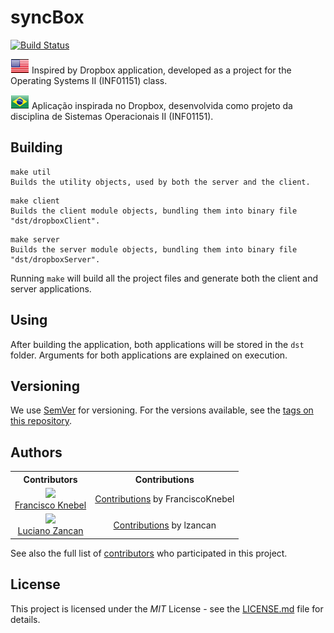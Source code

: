 # syncBox

[![Build Status](https://travis-ci.com/FranciscoKnebel/syncBox.svg?token=XTCGVcTeCasm1L7c4fss&branch=master)](https://travis-ci.com/FranciscoKnebel/syncBox)

[![US](assets/flags/eua.gif)]()
Inspired by Dropbox application, developed as a project for the Operating Systems II (INF01151) class.

[![BR](assets/flags/br.gif)]()
Aplicação inspirada no Dropbox, desenvolvida como projeto da disciplina de Sistemas Operacionais II (INF01151).

## Building

```
make util
Builds the utility objects, used by both the server and the client.
```

```
make client
Builds the client module objects, bundling them into binary file "dst/dropboxClient".
```

```
make server
Builds the server module objects, bundling them into binary file "dst/dropboxServer".
```

Running `make` will build all the project files and generate both the client and server applications.

## Using
After building the application, both applications will be stored in the `dst` folder.
Arguments for both applications are explained on execution.


## Versioning

We use [SemVer](http://semver.org/) for versioning. For the versions available, see the [tags on this repository](https://github.com/FranciscoKnebel/syncBox/tags).

## Authors

<table style="text-align: center;">
  <th>Contributors</th>
  <th>Contributions</th>
  <tr>
    <td>
      <img src="https://avatars.githubusercontent.com/FranciscoKnebel?s=75">
      <br>
      <a href="https://github.com/FranciscoKnebel">Francisco Knebel</a>
    </td>
    <td>
      <a href="https://github.com/FranciscoKnebel/syncBox/commits?author=FranciscoKnebel">Contributions</a> by FranciscoKnebel
    </td>
  </tr>
  <tr>
    <td>
      <img src="https://avatars.githubusercontent.com/lzancan?s=75">
      <br>
      <a href="https://github.com/lzancan">Luciano Zancan</a>
    </td>
    <td>
      <a href="https://github.com/FranciscoKnebel/syncBox/commits?author=lzancan">Contributions</a> by lzancan
    </td>
  </tr>
</table>

See also the full list of [contributors](https://github.com/FranciscoKnebel/syncBox/contributors) who participated in this project.

## License

This project is licensed under the _MIT_ License - see the [LICENSE.md](LICENSE.md) file for details.
